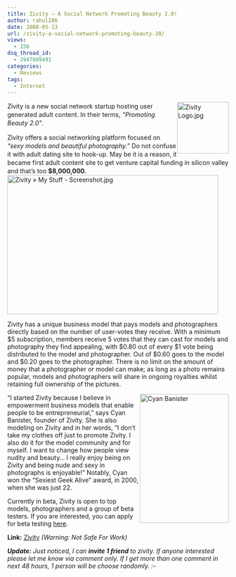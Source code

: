 ```yaml
---
title: Zivity – A Social Network Promoting Beauty 2.0!
author: rahul286
date: 2008-05-13
url: /zivity-a-social-network-promoting-beauty-20/
views:
  - 156
dsq_thread_id:
  - 2947089491
categories:
  - Reviews
tags:
  - Internet
---
```

<span style="line-height: 19px"><img class="wp-image-51877" style="float: right" height="117" alt="Zivity Logo.jpg" src="http://cdn.devilsworkshop.org/files/2008/05/zivity-logo.jpg" width="117" />Zivity is a new social network startup hosting user generated adult content. In their terms, <span style="font-style: italic">&#8220;Promoting Beauty 2.0"</span>. </span>

<span style="line-height: 19px">Zivity offers a social networking platform focused on <em>&#8220;sexy models and beautiful photography.&#8221;</em> Do not confuse it with adult dating site to hook-up. May be it is a reason, it became first adult content site to get venture capital funding in silicon valley and that&#8217;s too <strong>$8,000,000.</strong></span>   
<img height="316" alt="Zivity &#187; My Stuff - Screenshot.jpg" src="http://cdn.devilsworkshop.org/files/2008/05/zivity-my-stuff-screenshot.jpg" width="480" />

Zivity has a unique business model that pays models and photographers directly based on the number of user-votes they receive. With a minimum $5 subscription, members receive 5 votes that they can cast for models and photography they find appealing, with $0.80 out of every $1 vote being distributed to the model and photographer. Out of $0.60 goes to the model and $0.20 goes to the photographer. There is no limit on the amount of money that a photographer or model can make; as long as a photo remains popular, models and photographers will share in ongoing royalties whilst retaining full ownership of the pictures.

<img style="float: right" height="293" alt="Cyan Banister" src="http://cdn.devilsworkshop.org/files/2008/05/cyan-banister-1.jpg" width="202" />&#8220;I started Zivity because I believe in empowerment business models that enable people to be entrepreneurial,&#8221; says Cyan Banister, founder of Zivity. She is also modeling on Zivity and in her words, &#8220;I don&#8217;t take my clothes off just to promote Zivity. I also do it for the model community and for myself. I want to change how people view nudity and beauty&#8230; I really enjoy being on Zivity and being nude and sexy in photographs is enjoyable!&#8221; Notably, Cyan won the &#8220;Sexiest Geek Alive&#8221; award, in 2000, when she was just 22.

Currently in beta, Zivity is open to top models, photographers and a group of beta testers. If you are interested, you can apply for beta testing <a href="http://zivity.com/" onclick="_gaq.push(['_trackEvent', 'outbound-article', 'http://zivity.com/', 'here']);" >here</a>.

**Link:** <a href="http://zivity.com/" onclick="_gaq.push(['_trackEvent', 'outbound-article', 'http://zivity.com/', 'Zivity']);" >Zivity</a> *(Warning: Not Safe For Work)*

***Update:** Just noticed, I can **invite 1 friend** to zivity. If anyone interested please let me know via comment only. If I get more than one comment in next 48 hours, 1 person will be choose randomly. <img src="http://devilsworkshop.org/wp-includes/images/smilies/simple-smile.png" alt=":-)" class="wp-smiley" style="height: 1em; max-height: 1em;" />*
